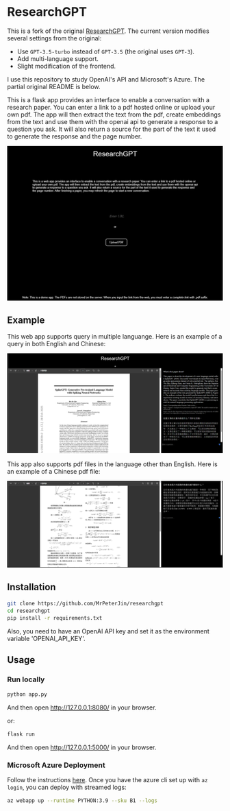 # ResearchGPT

This is a fork of the original [ResearchGPT](https://github.com/mukulpatnaik/researchgpt). The current version modifies several settings from the original:
- Use `GPT-3.5-turbo` instead of `GPT-3.5` (the original uses `GPT-3`).
- Add multi-language support.
- Slight modification of the frontend.

I use this repository to study OpenAI's API and Microsoft's Azure. The partial original README is below. 

This is a flask app provides an interface to enable a conversation with a research paper. You can enter a link to a pdf hosted online or upload your own pdf. The app will then extract the text from the pdf, create embeddings from the text and use them with the openai api to generate a response to a question you ask. It will also return a source for the part of the text it used to generate the response and the page number.

![home](/home.png)

## Example 
This web app supports query in multiple languange. Here is an example of a query in both English and Chinese:

![demo](/demo.png)

This app also supports pdf files in the language other than English. Here is an example of a Chinese pdf file:

![demo2](/demo2.png)
## Installation

```bash
git clone https://github.com/MrPeterJin/researchgpt
cd researchgpt
pip install -r requirements.txt
```

Also, you need to have an OpenAI API key and set it as the environment variable 'OPENAI_API_KEY'.

## Usage

### Run locally

```bash
python app.py
```

And then open http://127.0.0.1:8080/ in your browser.

or:

```bash
flask run
```

And then open http://127.0.0.1:5000/ in your browser.

### Microsoft Azure Deployment

Follow the instructions [here](https://learn.microsoft.com/zh-cn/azure/app-service/quickstart-python?tabs=flask%2Cwindows%2Cazure-cli%2Cvscode-deploy%2Cdeploy-instructions-azportal%2Cterminal-bash%2Cdeploy-instructions-zip-azcli). Once you have the azure cli set up with `az login`, you can deploy with streamed logs:

```bash
az webapp up --runtime PYTHON:3.9 --sku B1 --logs
```
